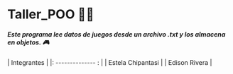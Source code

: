 # Taller_POO 👏🤞

##### Este programa lee datos de juegos desde un **archivo .txt** y los almacena en objetos. 🎮

|    Integrantes    |
|: -------------- : |
| Estela Chipantasi |
| Edison Rivera     |